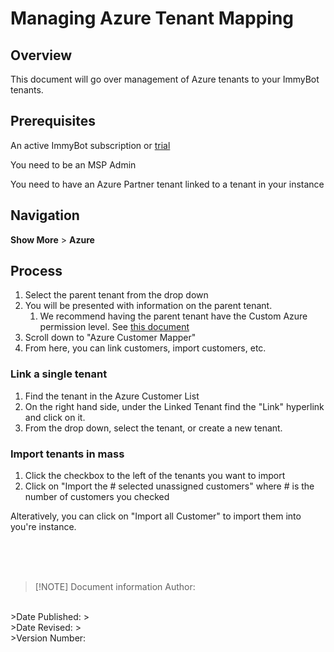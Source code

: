 <!-- How To Template -->
# Managing Azure Tenant Mapping

## Overview
This document will go over management of Azure tenants to your ImmyBot tenants.

## Prerequisites
An active ImmyBot subscription or [trial](https://www.immy.bot/pricing/)

You need to be an MSP Admin

You need to have an Azure Partner tenant linked to a tenant in your instance

## Navigation
**Show More** > **Azure**

## Process
1. Select the parent tenant from the drop down
2. You will be presented with information on the parent tenant.
   1. We recommend having the parent tenant have the Custom Azure permission level. See [this document](/Documentation/Integrations/azure-graph-permissions-setup)
3. Scroll down to "Azure Customer Mapper"
4. From here, you can link customers, import customers, etc.

### Link a single tenant
1. Find the tenant in the Azure Customer List
2. On the right hand side, under the Linked Tenant find the "Link" hyperlink and click on it.
3. From the drop down, select the tenant, or create a new tenant.

### Import tenants in mass
1. Click the checkbox to the left of the tenants you want to import
2. Click on "Import the # selected unassigned customers" where # is the number of customers you checked

Alteratively, you can click on "Import all Customer" to import them into you're instance.

<br><br><br>
>[!NOTE] Document information
>Author:
<br>
>Date Published:
><br>
>Date Revised:
><br>
>Version Number:
